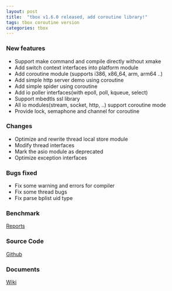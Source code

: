 ```yaml
---
layout: post
title:  "tbox v1.6.0 released, add coroutine library!"
tags: tbox coroutine version
categories: tbox
---
```


### New features

* Support make command and compile directly without xmake
* Add switch context interfaces into platform module
* Add coroutine module (supports i386, x86_64, arm, arm64 ..)
* Add simple http server demo using coroutine
* Add simple spider using coroutine
* Add io poller interfaces(with epoll, poll, kqueue, select)
* Support mbedtls ssl library
* All io modules(stream, socket, http, ..) support coroutine mode
* Provide lock, semaphone and channel for coroutine

### Changes

* Optimize and rewrite thread local store module
* Modify thread interfaces 
* Mark the asio module as deprecated
* Optimize exception interfaces

### Bugs fixed

* Fix some warning and errors for compiler
* Fix some thread bugs
* Fix parse bplist uid type






### Benchmark

[Reports](/2016/10/28/benchbox-coroutine/)

### Source Code

[Github](https://github.com/waruqi/tbox)

### Documents

[Wiki](https://github.com/waruqi/tbox/wiki)
